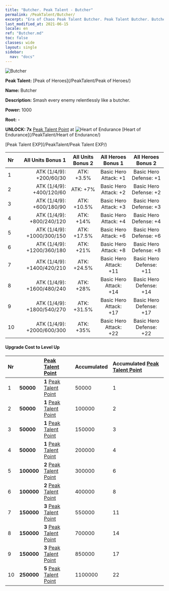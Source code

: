 ```yaml
---
title: "Butcher. Peak Talent - Butcher"
permalink: /PeakTalent/Butcher/
excerpt: "Era of Chaos Peak Talent Butcher. Peak Talent Butcher. Butcher"
last_modified_at: 2021-06-15
locale: en
ref: "Butcher.md"
toc: false
classes: wide
layout: single
sidebar:
  nav: "docs"
---
```


  ![Butcher](/images/pt/talent_1006.png)

  **Peak Talent:** [Peak of Heroes](/PeakTalent/Peak of Heroes/)

  **Name:** Butcher

  **Description:** Smash every enemy relentlessly like a butcher.

  **Power:** 1000

  **Root:** -

  **UNLOCK: 7x** [Peak Talent Point](/Items/con_934/) at ![Heart of Endurance](/images/pt/talent_1002.png) [Heart of Endurance](/PeakTalent/Heart of Endurance/)

  [Peak Talent EXP](/PeakTalent/Peak Talent EXP/)

  | Nr | All Units Bonus 1 | All Units Bonus 2 | All Heroes Bonus 1 | All Heroes Bonus 2 |
  |:---|--------------:|:-------------:|:-------------:|:-------------:|
  | 1 | ATK (1/4/9): +200/60/30 | ATK: +3.5% | Basic Hero Attack: +1 | Basic Hero Defense: +1 |
  | 2 | ATK (1/4/9): +400/120/60 | ATK: +7% | Basic Hero Attack: +2 | Basic Hero Defense: +2 |
  | 3 | ATK (1/4/9): +600/180/90 | ATK: +10.5% | Basic Hero Attack: +3 | Basic Hero Defense: +3 |
  | 4 | ATK (1/4/9): +800/240/120 | ATK: +14% | Basic Hero Attack: +4 | Basic Hero Defense: +4 |
  | 5 | ATK (1/4/9): +1000/300/150 | ATK: +17.5% | Basic Hero Attack: +6 | Basic Hero Defense: +6 |
  | 6 | ATK (1/4/9): +1200/360/180 | ATK: +21% | Basic Hero Attack: +8 | Basic Hero Defense: +8 |
  | 7 | ATK (1/4/9): +1400/420/210 | ATK: +24.5% | Basic Hero Attack: +11 | Basic Hero Defense: +11 |
  | 8 | ATK (1/4/9): +1600/480/240 | ATK: +28% | Basic Hero Attack: +14 | Basic Hero Defense: +14 |
  | 9 | ATK (1/4/9): +1800/540/270 | ATK: +31.5% | Basic Hero Attack: +17 | Basic Hero Defense: +17 |
  | 10 | ATK (1/4/9): +2000/600/300 | ATK: +35% | Basic Hero Attack: +22 | Basic Hero Defense: +22 |


#### Upgrade Cost to Level Up

  | Nr | <i class="fas fa-coins"/> | [Peak Talent Point](/Items/con_934/) | Accumulated <i class="fas fa-coins"/> | Accumulated [Peak Talent Point](/Items/con_934/) |
  |:---|:--------------|:-------------|:-------------|:-------------|
  | 1 | **50000** | **1** [Peak Talent Point](/Items/con_934/) | 50000 | 1 |
  | 2 | **50000** | **1** [Peak Talent Point](/Items/con_934/) | 100000 | 2 |
  | 3 | **50000** | **1** [Peak Talent Point](/Items/con_934/) | 150000 | 3 |
  | 4 | **50000** | **1** [Peak Talent Point](/Items/con_934/) | 200000 | 4 |
  | 5 | **100000** | **2** [Peak Talent Point](/Items/con_934/) | 300000 | 6 |
  | 6 | **100000** | **2** [Peak Talent Point](/Items/con_934/) | 400000 | 8 |
  | 7 | **150000** | **3** [Peak Talent Point](/Items/con_934/) | 550000 | 11 |
  | 8 | **150000** | **3** [Peak Talent Point](/Items/con_934/) | 700000 | 14 |
  | 9 | **150000** | **3** [Peak Talent Point](/Items/con_934/) | 850000 | 17 |
  | 10 | **250000** | **5** [Peak Talent Point](/Items/con_934/) | 1100000 | 22 |
